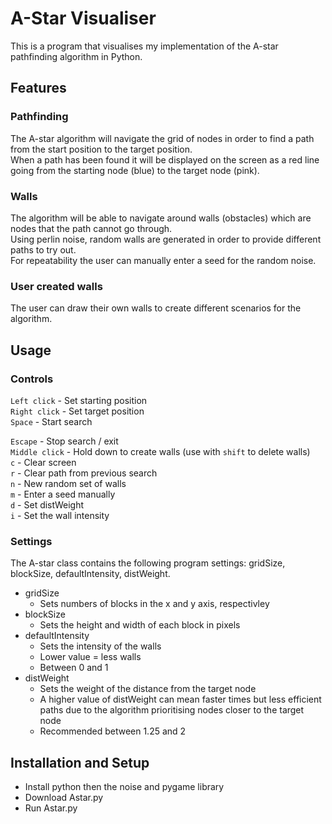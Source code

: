 # A-Star Visualiser

This is a program that visualises my implementation of the A-star pathfinding algorithm in Python.

## Features

### Pathfinding

The A-star algorithm will navigate the grid of nodes in order to find a path from the start position to the target position.  
When a path has been found it will be displayed on the screen as a red line going from the starting node (blue) to the target node (pink).

### Walls

The algorithm will be able to navigate around walls (obstacles) which are nodes that the path cannot go through.  
Using perlin noise, random walls are generated in order to provide different paths to try out.  
For repeatability the user can manually enter a seed for the random noise.

### User created walls

The user can draw their own walls to create different scenarios for the algorithm.

## Usage

### Controls

`Left click` - Set starting position  
`Right click` - Set target position  
`Space` - Start search

`Escape` - Stop search / exit  
`Middle click` - Hold down to create walls (use with `shift` to delete walls)  
`c` - Clear screen  
`r` - Clear path from previous search  
`n` - New random set of walls  
`m` - Enter a seed manually  
`d` - Set distWeight  
`i` - Set the wall intensity  

### Settings

The A-star class contains the following program settings: gridSize, blockSize, defaultIntensity, distWeight.

- gridSize
  - Sets numbers of blocks in the x and y axis, respectivley
- blockSize
  - Sets the height and width of each block in pixels
- defaultIntensity
  - Sets the intensity of the walls
  - Lower value = less walls
  - Between 0 and 1
- distWeight
  - Sets the weight of the distance from the target node
  - A higher value of distWeight can mean faster times but less efficient paths due to the algorithm prioritising nodes closer to the target node
  - Recommended between 1.25 and 2

## Installation and Setup

- Install python then the noise and pygame library
- Download Astar.py
- Run Astar.py
